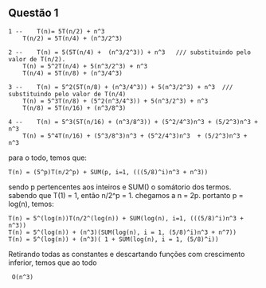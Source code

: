 ## Questão 1 

    1 --	T(n)= 5T(n/2) + n^3
        T(n/2) = 5T(n/4) + (n^3/2^3)

    2 -- 	T(n) = 5(5T(n/4) +  (n^3/2^3)) + n^3   /// substituindo pelo valor de T(n/2).
        T(n) = 5^2T(n/4) + 5(n^3/2^3) + n^3
        T(n/4) = 5T(n/8) + (n^3/4^3)

    3 --	T(n) = 5^2(5T(n/8) + (n^3/4^3)) + 5(n^3/2^3) + n^3  /// substituindo pelo valor de T(n/4)
        T(n) = 5^3T(n/8) + (5^2(n^3/4^3)) + 5(n^3/2^3) + n^3
        T(n/8) = 5T(n/16) + (n^3/8^3)

    4 -- 	T(n) = 5^3(5T(n/16) + (n^3/8^3)) + (5^2/4^3)n^3 + (5/2^3)n^3 + n^3
        T(n) = 5^4T(n/16) + (5^3/8^3)n^3 + (5^2/4^3)n^3	 + (5/2^3)n^3 + n^3

para o todo, temos que:

	T(n) = (5^p)T(n/2^p) + SUM(p, i=1, (((5/8)^i)n^3 + n^3))

sendo p pertencentes aos inteiros e SUM() o somátorio dos termos.
sabendo que T(1) = 1, então n/2^p = 1. chegamos a n = 2p. portanto p = log(n), temos:

	T(n) = 5^(log(n))T(n/2^(log(n)) + SUM(log(n), i=1, (((5/8)^i)n^3 + n^3))
	T(n) = 5^(log(n)) + (n^3)(SUM(log(n), i = 1, (5/8)^i)n^3 + n^7))
	T(n) = 5^(log(n)) + (n^3)( 1 + SUM(log(n), i = 1, (5/8)^i))

Retirando todas as constantes e descartando funções com crescimento inferior, temos que ao todo
	
	 O(n^3)